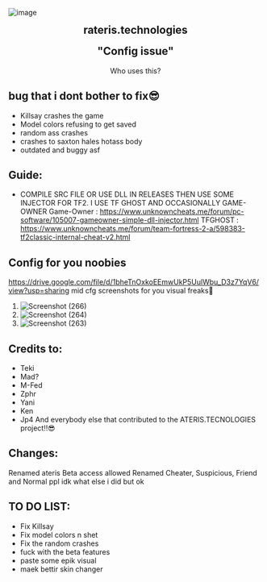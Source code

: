 ![image](https://github.com/Saokian/rateris.teknologiz/assets/114639772/8f31ed70-e988-4f93-8d96-0a912129a0aa)
<h2 align="center" style="margin-top: 0px;">rateris.technologies</h2>  
<p align="center" style="margin-bottom: 0px !important;">
<h2 align="center" style="margin-top: 0px;">"Config issue"</h2>
<p align="center">
Who uses this?
  
## bug that i dont bother to fix😎
- Killsay crashes the game
- Model colors refusing to get saved
- random ass crashes
- crashes to saxton hales hotass body
- outdated and buggy asf
  


## Guide:
- COMPILE SRC FILE OR USE DLL IN RELEASES THEN USE SOME INJECTOR FOR TF2. 
I USE TF GHOST AND OCCASIONALLY GAME-OWNER
Game-Owner : https://www.unknowncheats.me/forum/pc-software/105007-gameowner-simple-dll-injector.html
TFGHOST : https://www.unknowncheats.me/forum/team-fortress-2-a/598383-tf2classic-internal-cheat-v2.html

## Config for you noobies
   https://drive.google.com/file/d/1bheTnOxkoEEmwUkP5UulWbu_D3z7YqV6/view?usp=sharing
   mid cfg
   screenshots for you visual freaks🤭
   1. ![Screenshot (266)](https://github.com/Saokian/rateris.teknologiz/assets/114639772/d904ff40-dc71-41d1-a27c-0c99ed584ba0)
   2. ![Screenshot (264)](https://github.com/Saokian/rateris.teknologiz/assets/114639772/768a20f5-23c5-43c6-8d05-588c76f6f159)
   3. ![Screenshot (263)](https://github.com/Saokian/rateris.teknologiz/assets/114639772/c68a7399-07d0-48e7-8279-51a674c5851d)





## Credits to:
* Teki
* Mad?
* M-Fed
* Zphr
* Yani
* Ken
* Jp4
  And everybody else that contributed to the ATERIS.TECNOLOGIES project‼️😎

## Changes:
Renamed ateris
Beta access allowed
Renamed Cheater, Suspicious, Friend and Normal ppl
idk what else i did but ok

## TO DO LIST: 
- Fix Killsay
- Fix model colors n shet
- Fix the random crashes
- fuck with the beta features
- paste some epik visual
- maek bettir skin changer



